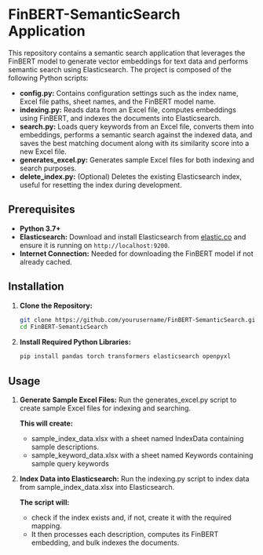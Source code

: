 # FinBERT-SemanticSearch Application

This repository contains a semantic search application that leverages the FinBERT model to generate vector embeddings for text data and performs semantic search using Elasticsearch. The project is composed of the following Python scripts:

- **config.py:** Contains configuration settings such as the index name, Excel file paths, sheet names, and the FinBERT model name.
- **indexing.py:** Reads data from an Excel file, computes embeddings using FinBERT, and indexes the documents into Elasticsearch.
- **search.py:** Loads query keywords from an Excel file, converts them into embeddings, performs a semantic search against the indexed data, and saves the best matching document along with its similarity score into a new Excel file.
- **generates_excel.py:** Generates sample Excel files for both indexing and search purposes.
- **delete_index.py:** (Optional) Deletes the existing Elasticsearch index, useful for resetting the index during development.

## Prerequisites

- **Python 3.7+**
- **Elasticsearch:** Download and install Elasticsearch from [elastic.co](https://www.elastic.co/downloads/elasticsearch) and ensure it is running on `http://localhost:9200`.  
- **Internet Connection:** Needed for downloading the FinBERT model if not already cached.

## Installation

1. **Clone the Repository:**

   ```bash
   git clone https://github.com/yourusername/FinBERT-SemanticSearch.git
   cd FinBERT-SemanticSearch

 2. **Install Required Python Libraries:**

    ```bash
    pip install pandas torch transformers elasticsearch openpyxl

## Usage

1. **Generate Sample Excel Files:** Run the generates_excel.py script to create sample Excel files for indexing and searching.

   **This will create:**
      - sample_index_data.xlsx with a sheet named IndexData containing sample descriptions.
      - sample_keyword_data.xlsx with a sheet named Keywords containing sample query keywords

2. **Index Data into Elasticsearch:** Run the indexing.py script to index data from sample_index_data.xlsx into Elasticsearch.

    **The script will:**
      - check if the index exists and, if not, create it with the required mapping.
      - It then processes each description, computes its FinBERT embedding, and bulk indexes the documents.
      
   

